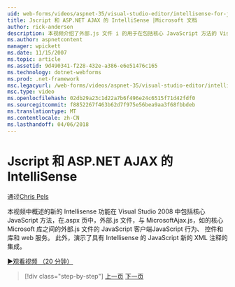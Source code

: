```yaml
---
uid: web-forms/videos/aspnet-35/visual-studio-editor/intellisense-for-jscript-and-aspnet-ajax
title: Jscript 和 ASP.NET AJAX 的 IntelliSense |Microsoft 文档
author: rick-anderson
description: 本视频介绍了外部.js 文件 i 的用于在包括核心 JavaScript 方法的 Visual Studio 2008 中的 JavaScript 的新增 Intellisense 功能，...
ms.author: aspnetcontent
manager: wpickett
ms.date: 11/15/2007
ms.topic: article
ms.assetid: 9d490341-f228-432e-a386-e6e51476c165
ms.technology: dotnet-webforms
ms.prod: .net-framework
msc.legacyurl: /web-forms/videos/aspnet-35/visual-studio-editor/intellisense-for-jscript-and-aspnet-ajax
msc.type: video
ms.openlocfilehash: 02db29a23c1d22a7b6f496e24c6515f71d42fdf0
ms.sourcegitcommit: f8852267f463b62d7f975e56bea9aa3f68fbbdeb
ms.translationtype: MT
ms.contentlocale: zh-CN
ms.lasthandoff: 04/06/2018
---
```

<a name="intellisense-for-jscript-and-aspnet-ajax"></a>Jscript 和 ASP.NET AJAX 的 IntelliSense
====================
通过[Chris Pels](https://twitter.com/chrispels)

本视频中概述的新的 Intellisense 功能在 Visual Studio 2008 中包括核心 JavaScript 方法，在.aspx 页中，外部.js 文件，与 MicrosoftAjax.js，如的核心 Microsoft 库之间的外部.js 文件的 JavaScript 客户端JavaScript 行为、 控件和库和 web 服务。 此外，演示了具有 Intellisense 的 JavaScript 新的 XML 注释的集成。

[&#9654;观看视频 （20 分钟）](https://channel9.msdn.com/Blogs/ASP-NET-Site-Videos/intellisense-for-jscript-and-aspnet-ajax)

> [!div class="step-by-step"]
> [上一页](multi-targeting-support-in-visual-studio-2008.md)
> [下一页](quick-tour-of-the-visual-studio-2008-integrated-development-environment.md)
